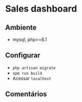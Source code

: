 # Sales dashboard

## Ambiente
- mysql, php>=8.1

## Configurar
- `php artisan migrate`
- `npm run build`
- Acessar `localhost`

## Comentários
